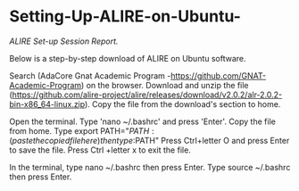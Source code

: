 # Setting-Up-ALIRE-on-Ubuntu-
*ALIRE Set-up Session Report.*

Below is a step-by-step download of ALIRE on Ubuntu software.

Search (AdaCore Gnat Academic Program -https://github.com/GNAT-Academic-Program) on the browser.
Download and unzip the file (https://github.com/alire-project/alire/releases/download/v2.0.2/alr-2.0.2-bin-x86_64-linux.zip).
Copy the file from the download's section to home.

Open the terminal.
Type 'nano ~/.bashrc' and press 'Enter'. Copy the file from home. 
Type export PATH="${PATH}:(paste the copied file here) then type :$PATH" 
Press Ctrl+letter O and press Enter to save the file.
Press Ctrl +letter x to exit the file.

In the terminal, type nano ~/.bashrc then press Enter. 
Type source ~/.bashrc then press Enter. 


